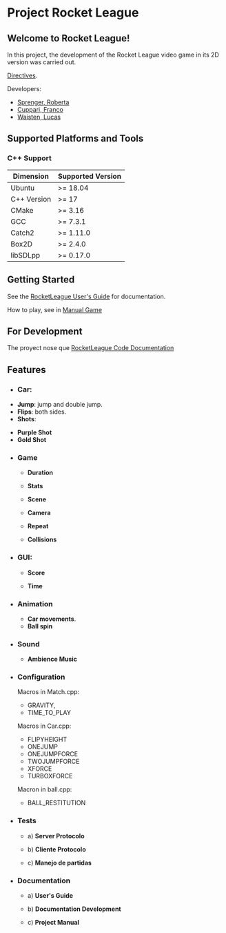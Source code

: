 # Project Rocket League

## Welcome to Rocket League!

In this project, the development of the Rocket League video game in its 2D version was carried out. <br/>

[Directives](https://docs.google.com/document/d/1ydDQTjWoBjPnxWz0Sg475QeaCKU-irbYuRWb0VkcJ2o/edit?usp=sharing).

Developers:
* [Sprenger, Roberta](https://github.com/robyspr)
* [Cuppari, Franco](https://github.com/francupp9-12)
* [Waisten, Lucas](https://github.com/LucasWaisten)

## Supported Platforms and Tools
### C++ Support

| Dimension   | Supported Version | 
|-------------|-------------------|
| Ubuntu      | >= 18.04          |
| C++ Version | >= 17             | 
| CMake       | >= 3.16           | 
| GCC         | >= 7.3.1          | 
| Catch2      | >= 1.11.0         |
| Box2D       | >= 2.4.0          |
| libSDLpp    | >= 0.17.0         |

## Getting Started

See the [RocketLeague User's Guide](UserGuide.md) for
documentation.

How to play, see in [Manual Game](Manual.md)
## For Development
The proyect nose que [RocketLeague Code Documentation](CodeDocumentation.md)

## Features
* ### Car:
*  **Jump**: jump and double jump.
*  **Flips**: both sides.
*  **Shots**:
-  **Purple Shot**
-  **Gold Shot**

* ### Game
  - **Duration**
  - **Stats**

  - **Scene**

  - **Camera**

  - **Repeat**

  - **Collisions**

* ### GUI:

  -  **Score**

  -  **Time**

* ### Animation

  -  **Car movements**.
  - **Ball spin**

* ### Sound

  -  **Ambience Music**
* ### Configuration


  Macros in Match.cpp:
  - GRAVITY,
  - TIME_TO_PLAY


  Macros in Car.cpp:
  - FLIPYHEIGHT
  - ONEJUMP
  - ONEJUMPFORCE
  - TWOJUMPFORCE
  - XFORCE
  - TURBOXFORCE


  Macron in ball.cpp:
  - BALL_RESTITUTION

* ### Tests

  - a) **Server Protocolo**

  - b) **Cliente Protocolo**

  - c) **Manejo de partidas**

* ### Documentation

  - a) **User's Guide**

  - b) **Documentation Development**

  - c) **Project Manual**